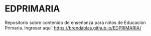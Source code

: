 # EDPRIMARIA
Repositorio sobre contenido de enseñanza para niños de Educación Primaria.
Ingresar aquí: https://brendablas.github.io/EDPRIMARIA/
